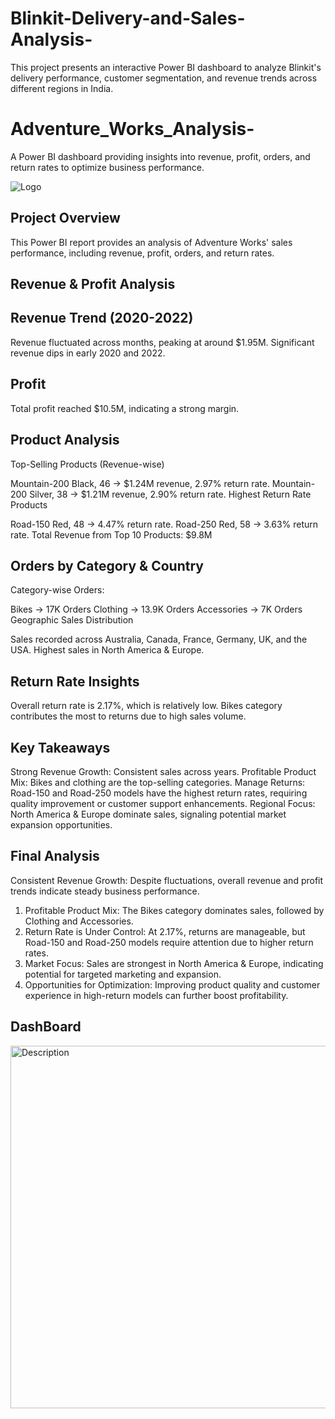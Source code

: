 # Blinkit-Delivery-and-Sales-Analysis-
This project presents an interactive Power BI dashboard to analyze Blinkit's delivery performance, customer segmentation, and revenue trends across different regions in India.
# Adventure_Works_Analysis-
 A Power BI dashboard providing insights into revenue, profit, orders, and return rates to optimize business performance.

 ![Logo](https://github.com/user-attachments/assets/ba2d6ff2-26dc-4b5f-a27a-356a86878b79)



 ## Project Overview
 This Power BI report provides an analysis of Adventure Works' sales performance, including revenue, profit, orders, and return rates.

 ## Revenue & Profit Analysis
## Revenue Trend (2020-2022)
   Revenue fluctuated across months, peaking at around $1.95M.
   Significant revenue dips in early 2020 and 2022.
## Profit
   Total profit reached $10.5M, indicating a strong margin.

## Product Analysis
Top-Selling Products (Revenue-wise)

Mountain-200 Black, 46 → $1.24M revenue, 2.97% return rate.
Mountain-200 Silver, 38 → $1.21M revenue, 2.90% return rate.
Highest Return Rate Products

Road-150 Red, 48 → 4.47% return rate.
Road-250 Red, 58 → 3.63% return rate.
Total Revenue from Top 10 Products: $9.8M

## Orders by Category & Country
Category-wise Orders:

Bikes → 17K Orders
Clothing → 13.9K Orders
Accessories → 7K Orders
Geographic Sales Distribution

Sales recorded across Australia, Canada, France, Germany, UK, and the USA.
Highest sales in North America & Europe.

## Return Rate Insights
Overall return rate is 2.17%, which is relatively low.
Bikes category contributes the most to returns due to high sales volume.

## Key Takeaways
Strong Revenue Growth: Consistent sales across years.
Profitable Product Mix: Bikes and clothing are the top-selling categories.
Manage Returns: Road-150 and Road-250 models have the highest return rates, requiring quality improvement or customer support enhancements.
Regional Focus: North America & Europe dominate sales, signaling potential market expansion opportunities.

## Final Analysis
Consistent Revenue Growth: Despite fluctuations, overall revenue and profit trends indicate steady business performance.
1. Profitable Product Mix: The Bikes category dominates sales, followed by Clothing and Accessories.
2. Return Rate is Under Control: At 2.17%, returns are manageable, but Road-150 and Road-250 models require attention due to higher return rates.
3. Market Focus: Sales are strongest in North America & Europe, indicating potential for targeted marketing and expansion.
4. Opportunities for Optimization: Improving product quality and customer experience in high-return models can further boost profitability.

## DashBoard
<img src="Dashboard.png" alt="Description" width="1080" height="580">
